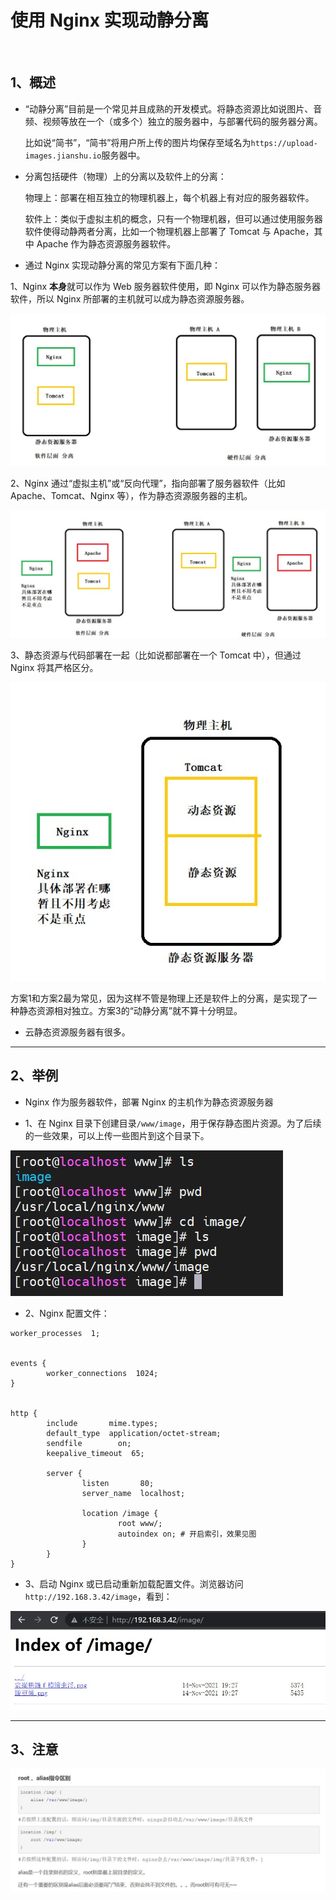 # 使用 Nginx 实现动静分离

<br/>

## 1、概述

- “动静分离”目前是一个常见并且成熟的开发模式。将静态资源比如说图片、音频、视频等放在一个（或多个）独立的服务器中，与部署代码的服务器分离。

  比如说“简书”，“简书”将用户所上传的图片均保存至域名为`https://upload-images.jianshu.io`服务器中。

- 分离包括硬件（物理）上的分离以及软件上的分离：

  物理上：部署在相互独立的物理机器上，每个机器上有对应的服务器软件。

  软件上：类似于虚拟主机的概念，只有一个物理机器，但可以通过使用服务器软件使得动静两者分离，比如一个物理机器上部署了 Tomcat 与 Apache，其中 Apache 作为静态资源服务器软件。

- 通过 Nginx 实现动静分离的常见方案有下面几种：

1、Nginx **本身**就可以作为 Web 服务器软件使用，即 Nginx 可以作为静态服务器软件，所以 Nginx 所部署的主机就可以成为静态资源服务器。



![Nginx-44](7edeb283-7b65-4005-a495-b3f448658147/Nginx-44.jpg)



2、Nginx 通过“虚拟主机”或“反向代理”，指向部署了服务器软件（比如 Apache、Tomcat、Nginx 等），作为静态资源服务器的主机。



![Nginx-45](7edeb283-7b65-4005-a495-b3f448658147/Nginx-45.jpg)



3、静态资源与代码部署在一起（比如说都部署在一个 Tomcat 中），但通过 Nginx 将其严格区分。



![Nginx-46](7edeb283-7b65-4005-a495-b3f448658147/Nginx-46.jpg)



方案1和方案2最为常见，因为这样不管是物理上还是软件上的分离，是实现了一种静态资源相对独立。方案3的“动静分离”就不算十分明显。

- 云静态资源服务器有很多。

---

## 2、举例

- Nginx 作为服务器软件，部署 Nginx 的主机作为静态资源服务器

- 1、在 Nginx 目录下创建目录`/www/image`，用于保存静态图片资源。为了后续的一些效果，可以上传一些图片到这个目录下。



![Nginx-47](7edeb283-7b65-4005-a495-b3f448658147/Nginx-47.jpg)



- 2、Nginx 配置文件：

```nginx
worker_processes  1;


events {
        worker_connections  1024;
}


http {
        include       mime.types;
        default_type  application/octet-stream;
        sendfile        on;
        keepalive_timeout  65;

        server {
                listen       80;
                server_name  localhost;

                location /image {
                        root www/;
                        autoindex on; # 开启索引，效果见图
                }
        }
}
```

- 3、启动 Nginx 或已启动重新加载配置文件。浏览器访问`http://192.168.3.42/image`，看到：



![Nginx-48](7edeb283-7b65-4005-a495-b3f448658147/Nginx-48.jpg)



---

## 3、注意

![Nginx-49](7edeb283-7b65-4005-a495-b3f448658147/Nginx-49.jpg)
